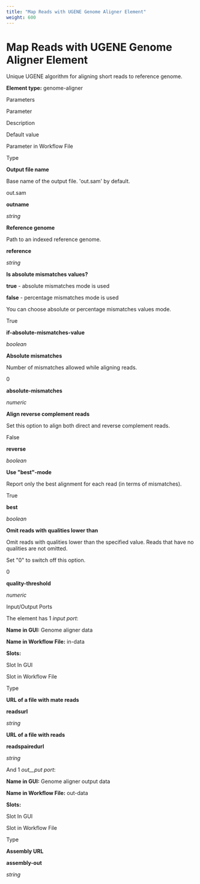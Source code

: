 ```yaml
---
title: "Map Reads with UGENE Genome Aligner Element"
weight: 600
---
```



# Map Reads with UGENE Genome Aligner Element

Unique UGENE algorithm for aligning short reads to reference genome.

**Element type:** genome-aligner

Parameters

Parameter

Description

Default value

Parameter in Workflow File

Type

**Output file name**

Base name of the output file. 'out.sam' by default.

out.sam

**outname**

 _string_

**Reference genome**

Path to an indexed reference genome.



**reference**

_string_

**Is absolute mismatches values?**

**true** \- absolute mismatches mode is used

**false** \- percentage mismatches mode is used

You can choose absolute or percentage mismatches values mode.

True

**if-absolute-mismatches-value**

_boolean_

**Absolute mismatches**

Number of mismatches allowed while aligning reads.

0

**absolute-mismatches**

_numeric_

**Align reverse complement reads**

Set this option to align both direct and reverse complement reads.

False

**reverse**

_boolean_

**Use "best"-mode**

Report only the best alignment for each read (in terms of mismatches).

True

**best**

_boolean_

**Omit reads with qualities lower than**

Omit reads with qualities lower than the specified value. Reads that have no qualities are not omitted.

Set "0" to switch off this option.

0

**quality-threshold**

_numeric_

Input/Output Ports

The element has 1 _input port_:

**Name in GUI:** Genome aligner data

**Name in Workflow File:** in-data

**Slots:**

Slot In GUI

Slot in Workflow File

Type

**URL of a file with mate reads**

**readsurl**

_string_

**URL of a file with reads**

**readspairedurl**

_string_

And 1 _out__put port_:

**Name in GUI:** Genome aligner output data

**Name in Workflow File:** out-data

**Slots:**

Slot In GUI

Slot in Workflow File

Type

**Assembly URL**

**assembly-out**

_string_
